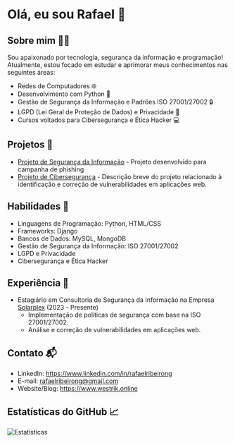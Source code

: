 # Olá, eu sou Rafael 👋

## Sobre mim 🙋‍♂️

Sou apaixonado por tecnologia, segurança da informação e programação! Atualmente, estou focado em estudar e aprimorar meus conhecimentos nas seguintes áreas:

- Redes de Computadores 🌐
- Desenvolvimento com Python 🐍
- Gestão de Segurança da Informação e Padrões ISO 27001/27002 🔒
- LGPD (Lei Geral de Proteção de Dados) e Privacidade 📜
- Cursos voltados para Cibersegurança e Ética Hacker 💻

## Projetos 🚀

- [Projeto de Segurança da Informação](https://wordpress.com/post/westrik.wordpress.com/563) - Projeto desenvolvido para campanha de phishing
- [Projeto de Cibersegurança](https://github.com/seu-usuario/projeto-ciberseguranca) - Descrição breve do projeto relacionado à identificação e correção de vulnerabilidades em aplicações web.

## Habilidades 🔧

- Linguagens de Programação: Python, HTML/CSS
- Frameworks: Django 
- Bancos de Dados: MySQL, MongoDB
- Gestão de Segurança da Informação: ISO 27001/27002
- LGPD e Privacidade
- Cibersegurança e Ética Hacker

## Experiência 💼

- Estagiário em Consultoria de Segurança da Informação na Empresa [Solarplex](https://www.solarplex.com.br/) (2023 - Presente)
  - Implementação de políticas de segurança com base na ISO 27001/27002.
  - Análise e correção de vulnerabilidades em aplicações web.

## Contato 📬

- LinkedIn: https://www.linkedin.com/in/rafaelribeirong
- E-mail: rafaelribeirong@gmail.com
- Website/Blog: https://www.westrik.online

## Estatísticas do GitHub 📈

![Estatísticas](https://github-readme-stats.vercel.app/api?username=rafaelribeirong&show_icons=true&count_private=true&hide=contribs)




